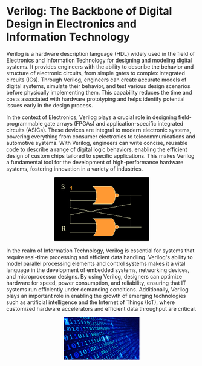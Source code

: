 <h1>Verilog: The Backbone of Digital Design in Electronics and Information Technology</h1>

<p>Verilog is a hardware description language (HDL) widely used in the field of Electronics and Information Technology for designing and modeling digital systems. 
It provides engineers with the ability to describe the behavior and structure of electronic circuits, from simple gates to complex integrated circuits (ICs). 
Through Verilog, engineers can create accurate models of digital systems, simulate their behavior, and test various design scenarios before physically implementing them. 
This capability reduces the time and costs associated with hardware prototyping and helps identify potential issues early in the design process.</p>

<p>In the context of Electronics, Verilog plays a crucial role in designing field-programmable gate arrays (FPGAs) and application-specific integrated circuits (ASICs). 
These devices are integral to modern electronic systems, powering everything from consumer electronics to telecommunications and automotive systems. With Verilog, 
engineers can write concise, reusable code to describe a range of digital logic behaviors, enabling the efficient design of custom chips tailored to specific applications. 
This makes Verilog a fundamental tool for the development of high-performance hardware systems, fostering innovation in a variety of industries.</p>

<p align='center'>
  <img src="elecx.gif" width="250px" height="168px">
</p>

<p>In the realm of Information Technology, Verilog is essential for systems that require real-time processing and efficient data handling. Verilog's ability to 
model parallel processing elements and control systems makes it a vital language in the development of embedded systems, networking devices, and microprocessor designs.
By using Verilog, designers can optimize hardware for speed, power consumption, and reliability, ensuring that IT systems run efficiently under demanding conditions. 
Additionally, Verilog plays an important role in enabling the growth of emerging technologies such as artificial intelligence and the Internet of Things (IoT), where 
customized hardware accelerators and efficient data throughput are critical.</p>

<p align='center'>
  <img src = "inft.gif">
</p>
